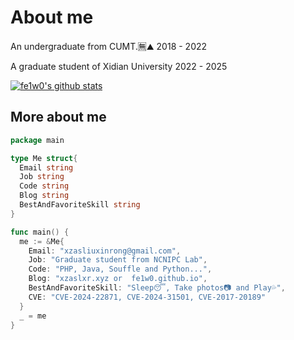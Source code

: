 # About me
An undergraduate from CUMT.🈚⛰️ 2018 - 2022

A graduate student of Xidian University 2022 - 2025

[![fe1w0's github stats](https://readme-stats.clckblog.space/api?username=fe1w0&?theme=radical)](https://readme-stats.clckblog.space/api?username=fe1w0&?theme=radical)

## More about me
```go
package main

type Me struct{
  Email string
  Job string
  Code string
  Blog string
  BestAndFavoriteSkill string
}

func main() {
  me := &Me{
    Email: "xzasliuxinrong@gmail.com",
    Job: "Graduate student from NCNIPC Lab",
    Code: "PHP, Java, Souffle and Python...",
    Blog: "xzaslxr.xyz or  fe1w0.github.io",
    BestAndFavoriteSkill: "Sleep😴, Take photos📷 and Play💦",
    CVE: "CVE-2024-22871, CVE-2024-31501, CVE-2017-20189"
  }
  _ = me
}
```
